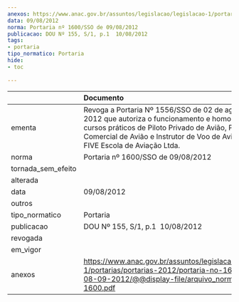```yaml
---
anexos: https://www.anac.gov.br/assuntos/legislacao/legislacao-1/portarias/portarias-2012/portaria-no-1600-sso-de-08-09-2012/@@display-file/arquivo_norma/PA2012-1600.pdf
data: 09/08/2012
norma: Portaria nº 1600/SSO de 09/08/2012
publicacao: DOU Nº 155, S/1, p.1  10/08/2012
tags:
- portaria
tipo_normatico: Portaria
hide: 
- toc 
 
---
```


|                    | Documento                                                                                                                                                                                                                              |
|:-------------------|:---------------------------------------------------------------------------------------------------------------------------------------------------------------------------------------------------------------------------------------|
| ementa             | Revoga a Portaria Nº 1556/SSO de 02 de agosto de 2012 que autoriza o funcionamento e homologa os cursos práticos de Piloto Privado de Avião, Piloto Comercial de Avião e Instrutor de Voo de Avião da ATM FIVE Escola de Aviação Ltda. |
| norma              | Portaria nº 1600/SSO de 09/08/2012                                                                                                                                                                                                     |
| tornada_sem_efeito |                                                                                                                                                                                                                                        |
| alterada           |                                                                                                                                                                                                                                        |
| data               | 09/08/2012                                                                                                                                                                                                                             |
| outros             |                                                                                                                                                                                                                                        |
| tipo_normatico     | Portaria                                                                                                                                                                                                                               |
| publicacao         | DOU Nº 155, S/1, p.1  10/08/2012                                                                                                                                                                                                       |
| revogada           |                                                                                                                                                                                                                                        |
| em_vigor           |                                                                                                                                                                                                                                        |
| anexos             | https://www.anac.gov.br/assuntos/legislacao/legislacao-1/portarias/portarias-2012/portaria-no-1600-sso-de-08-09-2012/@@display-file/arquivo_norma/PA2012-1600.pdf                                                                      |